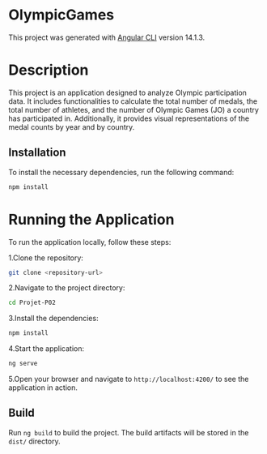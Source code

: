 # OlympicGames

This project was generated with [Angular CLI](https://github.com/angular/angular-cli) version 14.1.3.

# Description

This project is an application designed to analyze Olympic participation data. It includes functionalities to calculate the total number of medals, the total number of athletes, and the number of Olympic Games (JO) a country has participated in. Additionally, it provides visual representations of the medal counts by year and by country.

## Installation

To install the necessary dependencies, run the following command:

```bash
npm install

```

# Running the Application

To run the application locally, follow these steps:

1.Clone the repository:

```bash
git clone <repository-url>

```

2.Navigate to the project directory:

```bash
cd Projet-P02

```

3.Install the dependencies:

```bash
npm install

```

4.Start the application:

```bash
ng serve

```

5.Open your browser and navigate to `http://localhost:4200/` to see the application in action.

## Build

Run `ng build` to build the project. The build artifacts will be stored in the `dist/` directory.
